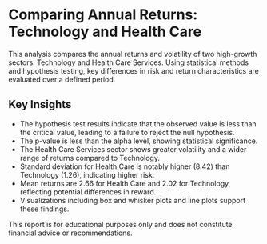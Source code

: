 # Comparing Annual Returns: Technology and Health Care

This analysis compares the annual returns and volatility of two high-growth sectors: Technology and Health Care Services. Using statistical methods and hypothesis testing, key differences in risk and return characteristics are evaluated over a defined period.

## Key Insights

- The hypothesis test results indicate that the observed value is less than the critical value, leading to a failure to reject the null hypothesis.
- The p-value is less than the alpha level, showing statistical significance.
- The Health Care Services sector shows greater volatility and a wider range of returns compared to Technology.
- Standard deviation for Health Care is notably higher (8.42) than Technology (1.26), indicating higher risk.
- Mean returns are 2.66 for Health Care and 2.02 for Technology, reflecting potential differences in reward.
- Visualizations including box and whisker plots and line plots support these findings.



This report is for educational purposes only and does not constitute financial advice or recommendations.
